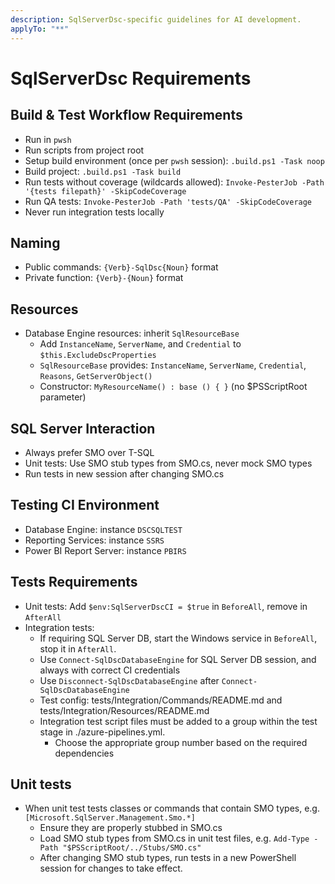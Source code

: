 ```yaml
---
description: SqlServerDsc-specific guidelines for AI development.
applyTo: "**"
---
```


# SqlServerDsc Requirements

## Build & Test Workflow Requirements
- Run in `pwsh`
- Run scripts from project root
- Setup build environment (once per `pwsh` session): `.build.ps1 -Task noop`
- Build project: `.build.ps1 -Task build`
- Run tests without coverage (wildcards allowed): `Invoke-PesterJob -Path '{tests filepath}' -SkipCodeCoverage`
- Run QA tests: `Invoke-PesterJob -Path 'tests/QA' -SkipCodeCoverage`
- Never run integration tests locally

## Naming
- Public commands: `{Verb}-SqlDsc{Noun}` format
- Private function: `{Verb}-{Noun}` format

## Resources
- Database Engine resources: inherit `SqlResourceBase`
  - Add `InstanceName`, `ServerName`, and `Credential` to `$this.ExcludeDscProperties`
  - `SqlResourceBase` provides: `InstanceName`, `ServerName`, `Credential`, `Reasons`, `GetServerObject()`
  - Constructor: `MyResourceName() : base () { }` (no $PSScriptRoot parameter)

## SQL Server Interaction
- Always prefer SMO over T-SQL
- Unit tests: Use SMO stub types from SMO.cs, never mock SMO types
- Run tests in new session after changing SMO.cs

## Testing CI Environment
- Database Engine: instance `DSCSQLTEST`
- Reporting Services: instance `SSRS`
- Power BI Report Server: instance `PBIRS`

## Tests Requirements
- Unit tests: Add `$env:SqlServerDscCI = $true` in `BeforeAll`, remove in `AfterAll`
- Integration tests:
  - If requiring SQL Server DB, start the Windows service in `BeforeAll`, stop it in `AfterAll`.
  - Use `Connect-SqlDscDatabaseEngine` for SQL Server DB session, and always with correct CI credentials
  - Use `Disconnect-SqlDscDatabaseEngine` after `Connect-SqlDscDatabaseEngine`
  - Test config: tests/Integration/Commands/README.md and tests/Integration/Resources/README.md
  - Integration test script files must be added to a group within the test stage in ./azure-pipelines.yml.
    - Choose the appropriate group number based on the required dependencies

## Unit tests
- When unit test tests classes or commands that contain SMO types, e.g. `[Microsoft.SqlServer.Management.Smo.*]`
  - Ensure they are properly stubbed in SMO.cs
  - Load SMO stub types from SMO.cs in unit test files, e.g. `Add-Type -Path "$PSScriptRoot/../Stubs/SMO.cs"`
  - After changing SMO stub types, run tests in a new PowerShell session for changes to take effect.
